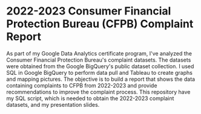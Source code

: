 # 2022-2023 Consumer Financial Protection Bureau (CFPB) Complaint Report
As part of my Google Data Analytics certificate program, I've analyzed the Consumer Financial Protection Bureau's complaint datasets. The datasets were obtained from the Google BigQuery's public dataset collection. I used SQL in Google BigQuery to perform data pull and Tableau to create graphs and mapping pictures. The objective is to build a report that shows the data containing complaints to CFPB from 2022-2023 and provide recommendations to improve the complaint process. This repository have my SQL script, which is needed to obtain the 2022-2023 complaint datasets, and my presentation slides.
